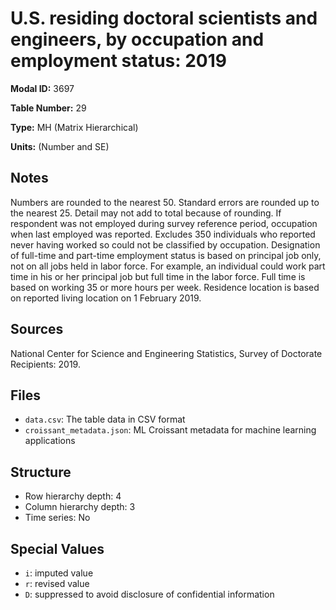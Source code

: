 # U.S. residing doctoral scientists and engineers, by occupation and employment status: 2019

**Modal ID:** 3697

**Table Number:** 29

**Type:** MH (Matrix Hierarchical)

**Units:** (Number and SE)

## Notes

Numbers are rounded to the nearest 50. Standard errors are rounded up to the nearest 25. Detail may not add to total because of rounding. If respondent was not employed during survey reference period, occupation when last employed was reported. Excludes 350 individuals who reported never having worked so could not be classified by occupation. Designation of full-time and part-time employment status is based on principal job only, not on all jobs held in labor force. For example, an individual could work part time in his or her principal job but full time in the labor force. Full time is based on working 35 or more hours per week. Residence location is based on reported living location on 1 February 2019.

## Sources

National Center for Science and Engineering Statistics, Survey of Doctorate Recipients: 2019.

## Files

- `data.csv`: The table data in CSV format
- `croissant_metadata.json`: ML Croissant metadata for machine learning applications

## Structure

- Row hierarchy depth: 4
- Column hierarchy depth: 3
- Time series: No

## Special Values

- `i`: imputed value
- `r`: revised value
- `D`: suppressed to avoid disclosure of confidential information
